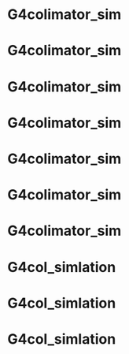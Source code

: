 # G4colimator_sim
# G4colimator_sim
# G4colimator_sim
# G4colimator_sim
# G4colimator_sim
# G4colimator_sim
# G4colimator_sim
# G4col_simlation
# G4col_simlation
# G4col_simlation
